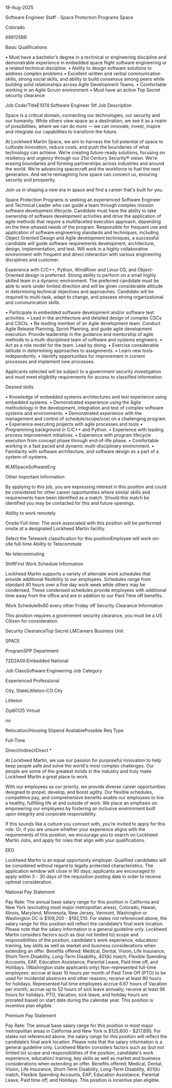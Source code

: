 18-Aug-2025

Software Engineer Staff - Space Protection Programs
Space

Colorado

698125BR

Basic Qualifications

• Must have a bachelor’s degree in a technical or engineering discipline and demonstrable experience in embedded space flight software engineering or a related technical discipline.
• Ability to design software solutions to address complex problems
• Excellent written and verbal communication skills, strong social skills, and ability to build consensus among peers while building solid relationships across Agile Development Teams.
• Comfortable working in an Agile Scrum environment
• Must have an active Top Secret security clearance

Job Code/TitleE1074:Software Engineer Stf
Job Description

Space is a critical domain, connecting our technologies, our security and our humanity. While others view space as a destination, we see it as a realm of possibilities, where we can do more — we can innovate, invest, inspire and integrate our capabilities to transform the future.

At Lockheed Martin Space, we aim to harness the full potential of space to cultivate innovation, reduce costs, and push the boundaries of what technology can achieve. We’re creating future-ready solutions, focusing on resiliency and urgency through our 21st Century Security® vision. We’re erasing boundaries and forming partnerships across industries and around the world. We’re advancing spacecraft and the workforce to fuel the next generation. And we’re reimagining how space can connect us, ensuring security and prosperity.

Join us in shaping a new era in space and find a career that's built for you.

Space Protection Programs is seeking an experienced Software Engineer and Technical Leader who can guide a team through complex mission software development lifecycle. Candidate must have the ability to take ownership of software development activities and drive the application of agile methods that require a multifaceted execution approach, depending on the time-phased needs of the program. Responsible for frequent use and application of software engineering standards and techniques, including Object Oriented Design and Agile development techniques, a successful candidate will guide software requirements development, architecture, design, implementation, and test. Will work in a highly collaborative environment with frequent and direct interaction with various engineering disciplines and customer.

Experience with C/C++, Python, WindRiver and Linux OS, and Object-Oriented design is preferred. Strong ability to perform on a small highly skilled team in a dynamic environment. The preferred candidate must be able to work under limited direction and will be given considerable altitude in determining technical objectives and approaches. Candidate will be required to multi-task, adapt to change, and possess strong organizational and communication skills.

• Participate in embedded software development and/or software test activities.
• Lead in the architecture and detailed design of complex CSCs and CSCIs.
• Be leading member of an Agile development team. Conduct Agile Release Planning, Sprint Planning, and guide agile development execution. Provide leadership in the guidance and mentorship of agile methods to a multi-disciplined team of software and systems engineers.
• Act as a role model for the team. Lead by doing.
• Exercise considerable latitude in determining approaches to assignments.
• Learn new tools independently.
• Identify opportunities for improvement in current processes and implement new processes.

Applicants selected will be subject to a government security investigation and must meet eligibility requirements for access to classified information.

Desired skills

• Knowledge of embedded systems architectures and test experience using embedded systems.
• Demonstrated experience using the Agile methodology in the development, integration and test of complex software systems and environments.
• Demonstrated experience with the management and control of schedule/scope/cost on a challenging program.
• Experience executing projects with agile processes and tools
• Programming background in C/C++ and Python.
• Experience with leading process improvement initiatives.
• Experience with program lifecycle execution from concept phase through end-of-life phase.
• Comfortable working in a fast paced and dynamic multi-disciplinary environment.
• Familiarity with software architecture, and software design as a part of a system-of-systems.

#LMSpaceSoftwareEng

Other Important Information

By applying to this job, you are expressing interest in this position and could be considered for other career opportunities where similar skills and requirements have been identified as a match. Should this match be identified you may be contacted for this and future openings.

Ability to work remotely

Onsite Full-time: The work associated with this position will be performed onsite at a designated Lockheed Martin facility.

Select the Telework classification for this positionEmployee will work on-site full-time
Ability to Telecommute

No telecommuting

ShiftFirst
Work Schedule Information

Lockheed Martin supports a variety of alternate work schedules that provide additional flexibility to our employees. Schedules range from standard 40 hours over a five day work week while others may be condensed. These condensed schedules provide employees with additional time away from the office and are in addition to our Paid Time off benefits.

Work Schedule9x80 every other Friday off
Security Clearance Information

This position requires a government security clearance, you must be a US Citizen for consideration.

Security ClearanceTop Secret
LMCareers Business Unit

SPACE

ProgramSPP
Department

72D2A00:Embedded National

Job ClassSoftware Engineering
Job Category

Experienced Professional

City, StateLittleton-CO
City

Littleton

Zip80125
Virtual

no

Relocation/Housing Stipend AvailablePossible
Req Type

Full-Time

Direct/IndirectDirect
*

At Lockheed Martin, we use our passion for purposeful innovation to help keep people safe and solve the world's most complex challenges. Our people are some of the greatest minds in the industry and truly make Lockheed Martin a great place to work.

With our employees as our priority, we provide diverse career opportunities designed to propel, develop, and boost agility. Our flexible schedules, competitive pay, and comprehensive benefits enable our employees to live a healthy, fulfilling life at and outside of work. We place an emphasis on empowering our employees by fostering an inclusive environment built upon integrity and corporate responsibility.

If this sounds like a culture you connect with, you’re invited to apply for this role. Or, if you are unsure whether your experience aligns with the requirements of this position, we encourage you to search on Lockheed Martin Jobs, and apply for roles that align with your qualifications.

EEO

Lockheed Martin is an equal opportunity employer. Qualified candidates will be considered without regard to legally protected characteristics.
The application window will close in 90 days; applicants are encouraged to apply within 5 - 30 days of the requisition posting date in order to receive optimal consideration.

National Pay Statement

Pay Rate: The annual base salary range for this position in California and New York (excluding most major metropolitan areas), Colorado, Hawaii, Illinois, Maryland, Minnesota, New Jersey, Vermont, Washington or Washington DC is $109,200 - $192,510. For states not referenced above, the salary range for this position will reflect the candidate’s final work location. Please note that the salary information is a general guideline only. Lockheed Martin considers factors such as (but not limited to) scope and responsibilities of the position, candidate's work experience, education/ training, key skills as well as market and business considerations when extending an offer. Benefits offered: Medical, Dental, Vision, Life Insurance, Short-Term Disability, Long-Term Disability, 401(k) match, Flexible Spending Accounts, EAP, Education Assistance, Parental Leave, Paid time off, and Holidays. (Washington state applicants only) Non-represented full-time employees: accrue at least 10 hours per month of Paid Time Off (PTO) to be used for incidental absences and other reasons; receive at least 90 hours for holidays. Represented full time employees accrue 6.67 hours of Vacation per month; accrue up to 52 hours of sick leave annually; receive at least 96 hours for holidays. PTO, Vacation, sick leave, and holiday hours are prorated based on start date during the calendar year. This position is incentive plan eligible.

Premium Pay Statement

Pay Rate: The annual base salary range for this position in most major metropolitan areas in California and New York is $125,600 - $217,695. For states not referenced above, the salary range for this position will reflect the candidate’s final work location. Please note that the salary information is a general guideline only. Lockheed Martin considers factors such as (but not limited to) scope and responsibilities of the position, candidate's work experience, education/ training, key skills as well as market and business considerations when extending an offer. Benefits offered: Medical, Dental, Vision, Life Insurance, Short-Term Disability, Long-Term Disability, 401(k) match, Flexible Spending Accounts, EAP, Education Assistance, Parental Leave, Paid time off, and Holidays. This position is incentive plan eligible.

